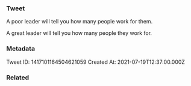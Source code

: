 ### Tweet
A poor leader will tell you how many people work for them.

A great leader will tell you how many people they work for.

### Metadata
Tweet ID: 1417101164504621059
Created At: 2021-07-19T12:37:00.000Z

### Related

